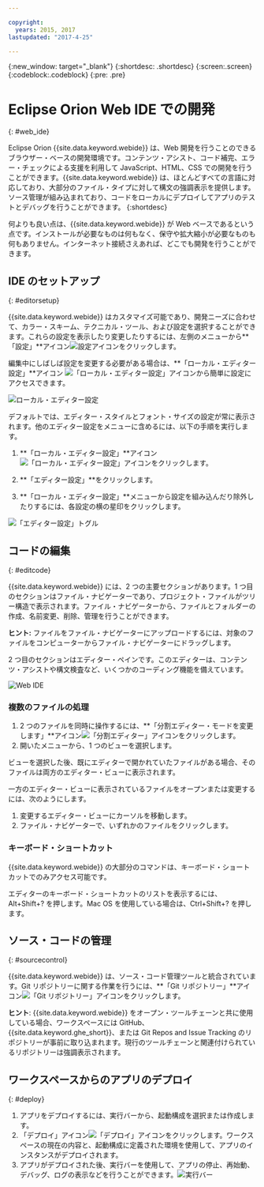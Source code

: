 ```yaml
---

copyright:
  years: 2015, 2017
lastupdated: "2017-4-25"

---
```


{:new_window: target="_blank"}
{:shortdesc: .shortdesc}
{:screen:.screen}
{:codeblock:.codeblock}
{:pre: .pre}

# Eclipse Orion Web IDE での開発
{: #web_ide}

Eclipse Orion {{site.data.keyword.webide}} は、Web 開発を行うことのできるブラウザー・ベースの開発環境です。コンテンツ・アシスト、コード補完、エラー・チェックによる支援を利用して JavaScript、HTML、CSS での開発を行うことができます。{{site.data.keyword.webide}} は、ほとんどすべての言語に対応しており、大部分のファイル・タイプに対して構文の強調表示を提供します。ソース管理が組み込まれており、コードをローカルにデプロイしてアプリのテストとデバッグを行うことができます。
{:shortdesc}

何よりも良い点は、{{site.data.keyword.webide}} が Web ベースであるという点です。インストールが必要なものは何もなく、保守や拡大縮小が必要なものも何もありません。インターネット接続さえあれば、どこでも開発を行うことができます。

## IDE のセットアップ
{: #editorsetup}

{{site.data.keyword.webide}} はカスタマイズ可能であり、開発ニーズに合わせて、カラー・スキーム、テクニカル・ツール、および設定を選択することができます。これらの設定を表示したり変更したりするには、左側のメニューから**「設定」**アイコン<img class="inline" src="images/webide_settings_icon_light_small.png"  alt="設定アイコン">をクリックします。


編集中にしばしば設定を変更する必要がある場合は、**「ローカル・エディター設定」**アイコン <img class="inline" src="images/webide_local_settings_icon_light_small.png"  alt="「ローカル・エディター設定」アイコン">から簡単に設定にアクセスできます。 

![ローカル・エディター設定](images/webide_local_editor_settings_light.png)

デフォルトでは、エディター・スタイルとフォント・サイズの設定が常に表示されます。他のエディター設定をメニューに含めるには、以下の手順を実行します。

1. **「ローカル・エディター設定」**アイコン<img class="inline" src="images/webide_local_settings_icon_light_small.png"  alt="「ローカル・エディター設定」アイコン">をクリックします。

2. **「エディター設定」**をクリックします。

3. **「ローカル・エディター設定」**メニューから設定を組み込んだり除外したりするには、各設定の横の星印をクリックします。

![「エディター設定」トグル](images/webide_editor_settings_toggle_light.png)


## コードの編集
{: #editcode}

{{site.data.keyword.webide}} には、2 つの主要セクションがあります。1 つ目のセクションはファイル・ナビゲーターであり、プロジェクト・ファイルがツリー構造で表示されます。ファイル・ナビゲーターから、ファイルとフォルダーの作成、名前変更、削除、管理を行うことができます。

**ヒント:** ファイルをファイル・ナビゲーターにアップロードするには、対象のファイルをコンピューターからファイル・ナビゲーターにドラッグします。

2 つ目のセクションはエディター・ペインです。このエディターは、コンテンツ・アシストや構文検査など、いくつかのコーディング機能を備えています。

![Web IDE](images/webide_light.png)

### 複数のファイルの処理
1. 2 つのファイルを同時に操作するには、**「分割エディター・モードを変更します」**アイコン<img class="inline" src="images/webide_split_editor_icon_light_small.png"  alt="「分割エディター」アイコン">をクリックします。
2. 開いたメニューから、1 つのビューを選択します。

 ビューを選択した後、既にエディターで開かれていたファイルがある場合、そのファイルは両方のエディター・ビューに表示されます。

 一方のエディター・ビューに表示されているファイルをオープンまたは変更するには、次のようにします。
 1. 変更するエディター・ビューにカーソルを移動します。
 2. ファイル・ナビゲーターで、いずれかのファイルをクリックします。

### キーボード・ショートカット
{{site.data.keyword.webide}} の大部分のコマンドは、キーボード・ショートカットでのみアクセス可能です。

エディターのキーボード・ショートカットのリストを表示するには、Alt+Shift+? を押します。Mac OS を使用している場合は、Ctrl+Shift+? を押します。

## ソース・コードの管理
{: #sourcecontrol}

{{site.data.keyword.webide}} は、ソース・コード管理ツールと統合されています。Git リポジトリーに関する作業を行うには、**「Git リポジトリー」**アイコン<img class="inline" src="images/webide_git_icon_light_small.png"  alt="「Git リポジトリー」アイコン">をクリックします。 

 **ヒント**: {{site.data.keyword.webide}} をオープン・ツールチェーンと共に使用している場合、ワークスペースには GitHub、{{site.data.keyword.ghe_short}}、または Git Repos and Issue Tracking のリポジトリーが事前に取り込まれます。現行のツールチェーンと関連付けられているリポジトリーは強調表示されます。


## ワークスペースからのアプリのデプロイ
{: #deploy}

1. アプリをデプロイするには、実行バーから、起動構成を選択または作成します。
1. 「デプロイ」アイコン<img class="inline" src="images/webide_deploy_button_light_small.png"  alt="「デプロイ」アイコン">をクリックします。ワークスペースの現在の内容と、起動構成に定義された環境を使用して、アプリのインスタンスがデプロイされます。 
2. アプリがデプロイされた後、実行バーを使用して、アプリの停止、再始動、デバッグ、ログの表示などを行うことができます。![実行バー](images/webide_runbar_light.png)    

<!-- 3/6/2016: bl commands don't work with V2/CD 
## Editing outside of the {{site.data.keyword.webide}}
{: #editlocal}

To use an editor besides the {{site.data.keyword.webide}}, set up {{site.data.keyword.Bluemix_live}} so that you can work directly with your project files in any tool. {{site.data.keyword.Bluemix_live_notm}} is a command-line application that synchronizes the changes in your local file system with your cloud workspace in {{site.data.keyword.jazzhub}}. 

### Before you begin 

Download and install the [{{site.data.keyword.Bluemix_live_notm}} command-line interface![External link icon](../../icons/launch-glyph.svg "External link icon")](http://livesyncdownload.ng.bluemix.net){: new_window}.

### Synchronizing your local environment with {{site.data.keyword.Bluemix_notm}}
{: #edit_local_download}

1. Open a command-line window.
2. Sign in to {{site.data.keyword.Bluemix_notm}}:

	```
	bl login
	```
	{: pre}

3. When you are prompted, enter your IBMid and password.
4. View a list of your {{site.data.keyword.Bluemix_notm}} projects: 

	```
	bl projects
	```
	{: pre}

4. Synchronize your local environment with your project on {{site.data.keyword.Bluemix_notm}}:

	```
	bl sync projectName
	```
	{: pre}

where `projectName` is your {{site.data.keyword.Bluemix_notm}} app's name.

When you are finished editing, enter `q` to end synchronization.

### Enabling the Desktop Sync feature to edit code locally

The Desktop Sync feature is like Live Edit mode for the command line. You need the Desktop Sync feature to debug on the command line.
1. In another command-line window, enable the Desktop Sync feature:

	```
	cd localDirectory
	bl start
	```
	{: codeblock}

2. Use the launch configuration that you created in the {{site.data.keyword.webide}}. After you select the launch configuration, the Desktop Sync feature is enabled in your local environment. In the command-line window that you just opened, you can view the app's URL, the debug URL, the manage URL, and view the {{site.data.keyword.Bluemix_live_notm}} state.

3. Refresh the browser and verify that you can see the changes that you saved to static files in the local workspace. 

### Disabling the Desktop Sync feature

1. In the second command-line window, enter `bl stop`.
2. In the first command-line window, enter `q`.

--> 

